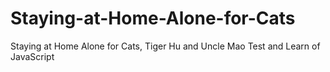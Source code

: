 # Staying-at-Home-Alone-for-Cats
Staying at Home Alone for Cats, Tiger Hu and Uncle Mao
Test and Learn of JavaScript
